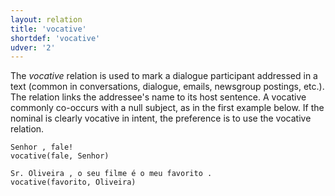 ```yaml
---
layout: relation
title: 'vocative'
shortdef: 'vocative'
udver: '2'
---
```


The *vocative* relation is used to mark a dialogue participant
addressed in a text (common in conversations, dialogue, emails,
newsgroup postings, etc.).  The relation links the addressee's name to
its host sentence. A vocative commonly co-occurs with a null subject,
as in the first example below.  If the nominal is clearly vocative in
intent, the preference is to use the vocative relation.

~~~ sdparse
Senhor , fale!
vocative(fale, Senhor)
~~~

~~~ sdparse
Sr. Oliveira , o seu filme é o meu favorito .
vocative(favorito, Oliveira)
~~~

<!-- Interlanguage links updated Pá kvě 14 11:09:22 CEST 2021 -->
